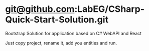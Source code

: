 # git@github.com:LabEG/CSharp-Quick-Start-Solution.git
Bootstrap Solution for application based on C# WebAPI and React

Just copy project, rename it, add you entities and run.
